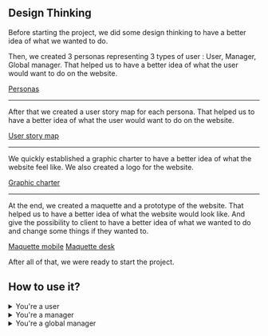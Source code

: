 ## Design Thinking

Before starting the project, we did some design thinking to have a better idea of what we wanted to do.

Then, we created 3 personas representing 3 types of user : User, Manager, Global manager. That helped us to have a better idea of what the user would want to do on the website.

<a href="./TimeManagerPersonas/">Personas</a>

---

After that we created a user story map for each persona. That helped us to have a better idea of what the user would want to do on the website.

<a href="./TimeManagerUserStoryMap/">User story map</a>

---

We quickly established a graphic charter to have a better idea of what the website feel like. We also created a logo for the website.

<a href="./TimeManagerGraphicCharter/">Graphic charter</a>

---

At the end, we created a maquette and a prototype of the website. That helped us to have a better idea of what the website would look like. And give the possibility to client to have a better idea of what we wanted to do and change some things if they wanted to.

<a href="./TimeManagerMaquetteMobile/">Maquette mobile</a>
<a href="./TimeManagerMaquetteDesk/">Maquette desk</a>

After all of that, we were ready to start the project.

<!-- HOW TO USE IT -->

## How to use it?

<details>
  <summary>You're a user</summary>
  
  ### Connect to the website
  1. You have an account
     * Type your email and password
     * Login
  2. You don't have an account
     * Ask to your manager to create an account for you
     * Type your email and password he give you in the login
     * Login

### Check-in

1. Click on the check-in button in the time page
2. Add the end of your day, click on the check-out button

   > NOTE  
   > If you have forgotten to check-in or you have forgotten to check-out, you can add it manually in the time page
   >
   > - Click on the add button in the time table
   > - Type the date and the time
   > - Click on validate
   > - Your time will be validate by your manager
   > - You can see it in the time table

### Check your time

1. See your time in the graph
2. See your time in the time table
3. In both you can change the range and the week/month you want to see

### Check your profile

1. Click on the profile button in the navbar
2. You can see your profile
3. You can delete your account
4. You can edit your profile by clicking on the edit button in the top right corner

   > NOTE  
   > You can't change your email and password, your role can only be manage by your manager or the global manager

### Logout

1. Click on the logout button in the navbar
</details>

<!--  -->

<details>
<summary>You're a manager</summary>

### Connect to the website

1. You have an account
   - Type your email and password
   - Login
2. You don't have an account
   - Ask to the global manager to create an account for you
   - Type your email and password he give you in the login
   - Login

### Check-in

1. Click on the check-in button in the time page
2. Add the end of your day, click on the check-out button

   > NOTE  
   > If you have forgotten to check-in or you have forgotten to check-out, you can add it manually in the time page
   >
   > - Click on the add button in the time table
   > - Type the date and the time
   > - Click on validate
   > - Your time will be validate by the global manager
   > - You can see it in the time table

### Check your time

1. See your time in the graph
2. See your time in the time table
3. In both you can change the range and the week/month you want to see

### Check your profile

1. Click on the profile button in the navbar
2. You can see your profile
3. You can delete your account
4. You can edit your profile by clicking on the edit button in the top right corner

   > NOTE  
   > You can't change your email and password, your role can only be manage by your manager or the global manager

### Manage your team

1. Click on the team button in the navbar
2. You can see your team time in the graph and in the time table
3. You can select a team to see their time with the dropdown
4. You can change the range a the week/month you want to see
5. In the time table, you can add a member to your team by clicking on the add button in the top right corner

- select the user you want to add and click on validate

6. You can create a new team by clicking on the add button in the top right corner

- choose a name for the time
- You are the nmanager of the team
- Add the user you want in your team
- Click on validate

7. You can remove a user from a team by clicking on the remove button next to the user in the time table
8. You can see the time a user have done in night and day time in the time table
9. You can click on the name of a user to see his profile with his time
10. You can click on the button "time to validate" to validate the time your user have created by hand, if there is no validation needed, you will see a check mark, if there is one, it's a warning mark
11. You can remove a team by clicking on the "remove team" button

### Validate a time

1. Click on the validate time button in the navbar OR click on the button "time to validate" in the time table
2. You can see the time to validate of your team
3. You can change the team with the dropdown
4. You can click on the check mark to validate the time or in the cross to refuse it

### Add a user to the app

1. Click on the create user button in the navbar
2. Type the email and the temporary password of the user
3. Click on validate

### Logout

1. Click on the logout button in the navbar
</details>

<!--  -->

<details>
<summary>You're a global manager</summary>

### Connect to the website

1. You have an account
   - Type your email and password
   - Login

### Check your profile

1. Click on the profile button in the navbar
2. You can see your profile
3. You can edit your profile by clicking on the edit button in the top right corner

   > NOTE  
   > You can't change your email and password, your role can't be change

### Manage all teams

1. Click on the team button in the navbar
2. You can see all team time in the graph and in the time table
3. You can select a team to see their time with the dropdown
4. You can change the range a the week/month you want to see
5. In the time table, you can add a member to a team by clicking on the add button in the top right corner

- select the user you want and a team to add it in and click on validate

6. You can create a new team by clicking on the add button in the top right corner

- choose a name for the time
- Select a manager for the team
- Add the user you want in your team
- Click on validate

7. You can remove a user from a team by clicking on the remove button next to the user in the time table
8. You can see the time a user have done in night and day time in the time table
9. You can click on the name of a user to see his profile with his time
10. You can click on the button "time to validate" to validate the time your user have created by hand, if there is no validation needed, you will see a check mark, if there is one, it's a warning mark
11. You can remove a team by clicking on the "remove team" button

### Validate a time

1. Click on the validate time button in the navbar OR click on the button "time to validate" in the time table
2. You can see the time to validate of your team
3. You can change the team with the dropdown
4. You can click on the check mark to validate the time or in the cross to refuse it

### Add a user to the app

1. Click on the create user button in the navbar
2. Type the email and the temporary password of the user
3. Click on validate

### Logout

1. Click on the logout button in the navbar
</details>
